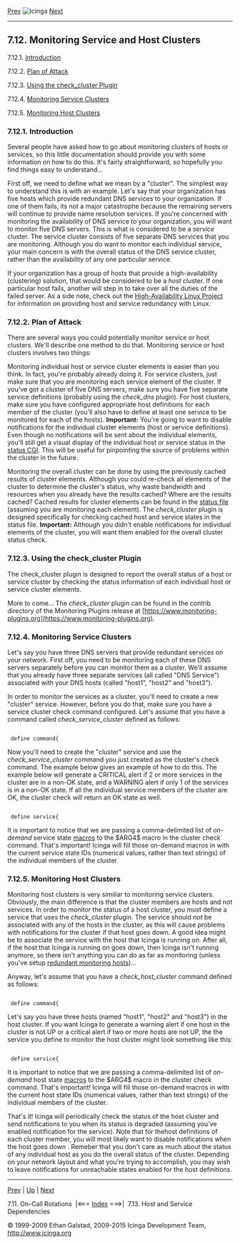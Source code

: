 [Prev](oncallrotation.md) ![Icinga](../images/logofullsize.png "Icinga") [Next](dependencies.md)

* * * * *

7.12. Monitoring Service and Host Clusters
------------------------------------------

7.12.1. [Introduction](clusters.md#introduction_clusters)

7.12.2. [Plan of Attack](clusters.md#planofattack)

7.12.3. [Using the check\_cluster
Plugin](clusters.md#checkclusterplugin)

7.12.4. [Monitoring Service Clusters](clusters.md#serviceclusters)

7.12.5. [Monitoring Host Clusters](clusters.md#hostclusters)

### 7.12.1. Introduction

Several people have asked how to go about monitoring clusters of hosts
or services, so this little documentation should provide you with some
information on how to do this. It's fairly straightforward, so hopefully
you find things easy to understand...

First off, we need to define what we mean by a "cluster". The simplest
way to understand this is with an example. Let's say that your
organization has five hosts which provide redundant DNS services to your
organization. If one of them fails, its not a major catastrophe because
the remaining servers will continue to provide name resolution services.
If you're concerned with monitoring the availability of DNS service to
your organization, you will want to monitor five DNS servers. This is
what is considered to be a *service* cluster. The service cluster
consists of five separate DNS services that you are monitoring. Although
you do want to monitor each individual service, your main concern is
with the overall status of the DNS service cluster, rather than the
availability of any one particular service.

If your organization has a group of hosts that provide a
high-availability (clustering) solution, that would be considered to be
a *host* cluster. If one particular host fails, another will step in to
take over all the duties of the failed server. As a side note, check out
the [High-Availability Linux Project](http://www.linux-ha.org) for
information on providing host and service redundancy with Linux.

### 7.12.2. Plan of Attack

There are several ways you could potentially monitor service or host
clusters. We'll describe one method to do that. Monitoring service or
host clusters involves two things:



Monitoring individual host or service cluster elements is easier than
you think. In fact, you're probably already doing it. For service
clusters, just make sure that you are monitoring each service element of
the cluster. If you've got a cluster of five DNS servers, make sure you
have five separate service definitions (probably using the *check\_dns*
plugin). For host clusters, make sure you have configured appropriate
host definitions for each member of the cluster (you'll also have to
define at least one service to be monitored for each of the hosts).
**Important:** You're going to want to disable notifications for the
individual cluster elements (host or service definitions). Even though
no notifications will be sent about the individual elements, you'll
still get a visual display of the individual host or service status in
the [status CGI](cgis.md#cgis-status_cgi). This will be useful for
pinpointing the source of problems within the cluster in the future.

Monitoring the overall cluster can be done by using the previously
cached results of cluster elements. Although you could re-check all
elements of the cluster to determine the cluster's status, why waste
bandwidth and resources when you already have the results cached? Where
are the results cached? Cached results for cluster elements can be found
in the [status file](configmain.md#configmain-status_file) (assuming
you are monitoring each element). The *check\_cluster* plugin is
designed specifically for checking cached host and service states in the
status file. **Important:** Although you didn't enable notifications for
individual elements of the cluster, you will want them enabled for the
overall cluster status check.

### 7.12.3. Using the check\_cluster Plugin

The check\_cluster plugin is designed to report the overall status of a
host or service cluster by checking the status information of each
individual host or service cluster elements.

More to come... The *check\_cluster* plugin can be found in the contrib
directory of the Monitoring Plugins release at
[https://www.monitoring-plugins.org](https://www.monitoring-plugins.org).

### 7.12.4. Monitoring Service Clusters

Let's say you have three DNS servers that provide redundant services on
your network. First off, you need to be monitoring each of these DNS
servers separately before you can monitor them as a cluster. We'll
assume that you already have three separate services (all called "DNS
Service") associated with your DNS hosts (called "host1", "host2" and
"host3").

In order to monitor the services as a cluster, you'll need to create a
new "cluster" service. However, before you do that, make sure you have a
service cluster check command configured. Let's assume that you have a
command called *check\_service\_cluster* defined as follows:

<pre><code>
 define command{
</code></pre>

Now you'll need to create the "cluster" service and use the
*check\_service\_cluster* command you just created as the cluster's
check command. The example below gives an example of how to do this. The
example below will generate a CRITICAL alert if 2 or more services in
the cluster are in a non-OK state, and a WARNING alert if only 1 of the
services is in a non-OK state. If all the individual service members of
the cluster are OK, the cluster check will return an OK state as well.

<pre><code>
 define service{
</code></pre>

It is important to notice that we are passing a comma-delimited list of
*on-demand* service state
[macros](macros.md "5.2. Understanding Macros and How They Work") to
the \$ARG4\$ macro in the cluster check command. That's important!
Icinga will fill those on-demand macros in with the current service
state IDs (numerical values, rather than text strings) of the individual
members of the cluster.

### 7.12.5. Monitoring Host Clusters

Monitoring host clusters is very similiar to monitoring service
clusters. Obviously, the main difference is that the cluster members are
hosts and not services. In order to monitor the status of a host
cluster, you must define a service that uses the *check\_cluster*
plugin. The service should *not* be associated with any of the hosts in
the cluster, as this will cause problems with notifications for the
cluster if that host goes down. A good idea might be to associate the
service with the host that Icinga is running on. After all, if the host
that Icinga is running on goes down, then Icinga isn't running anymore,
so there isn't anything you can do as far as monitoring (unless you've
setup [redundant monitoring
hosts](redundancy.md "7.7. Redundant and Failover Network Monitoring"))...

Anyway, let's assume that you have a *check\_host\_cluster* command
defined as follows:

<pre><code>
 define command{
</code></pre>

Let's say you have three hosts (named "host1", "host2" and "host3") in
the host cluster. If you want Icinga to generate a warning alert if one
host in the cluster is not UP or a critical alert if two or more hosts
are not UP, the the service you define to monitor the host cluster might
look something like this:

<pre><code>
 define service{
</code></pre>

It is important to notice that we are passing a comma-delimited list of
*on-demand* host state
[macros](macros.md "5.2. Understanding Macros and How They Work") to
the \$ARG4\$ macro in the cluster check command. That's important!
Icinga will fill those on-demand macros in with the current host state
IDs (numerical values, rather than text strings) of the individual
members of the cluster.

That's it! Icinga will periodically check the status of the host cluster
and send notifications to you when its status is degraded (assuming
you've enabled notification for the service). Note that for thehost
definitions of each cluster member, you will most likely want to disable
notifications when the host goes down . Remeber that you don't care as
much about the status of any individual host as you do the overall
status of the cluster. Depending on your network layout and what you're
trying to accomplish, you may wish to leave notifications for
unreachable states enabled for the host definitions.

* * * * *

[Prev](oncallrotation.md) | [Up](ch07.md) | [Next](dependencies.md)

7.11. On-Call Rotations  |<=== [Index](index.md) ===>|  7.13. Host and Service Dependencies

© 1999-2009 Ethan Galstad, 2009-2015 Icinga Development Team,
http://www.icinga.org
